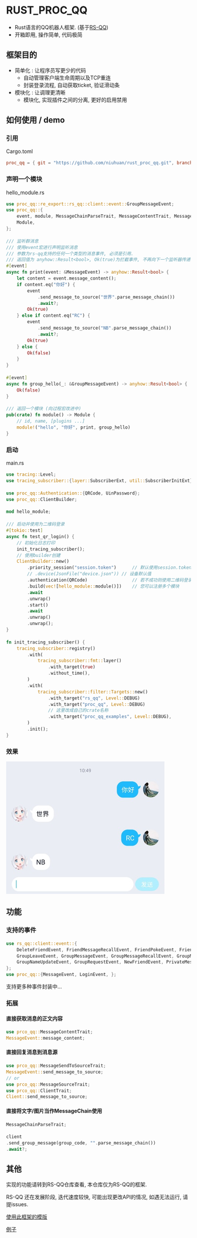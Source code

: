 RUST_PROC_QQ
============

- Rust语言的QQ机器人框架. (基于[RS-QQ](https://github.com/lz1998/rs-qq))
- 开箱即用, 操作简单, 代码极简

## 框架目的

- 简单化 : 让程序员写更少的代码
    - 自动管理客户端生命周期以及TCP重连
    - 封装登录流程, 自动获取ticket, 验证滑动条
- 模块化 : 让调理更清晰
    - 模块化, 实现插件之间的分离, 更好的启用禁用

## 如何使用 / demo

### 引用

Cargo.toml

```toml
proc_qq = { git = "https://github.com/niuhuan/rust_proc_qq.git", branch = "master" }
```

### 声明一个模块

hello_module.rs

```rust
use proc_qq::re_export::rs_qq::client::event::GroupMessageEvent;
use proc_qq::{
    event, module, MessageChainParseTrait, MessageContentTrait, MessageEvent, MessageSendToSourceTrait,
    Module,
};

/// 监听群消息
/// 使用event宏进行声明监听消息
/// 参数为rs-qq支持的任何一个类型的消息事件, 必须是引用.
/// 返回值为 anyhow::Result<bool>, Ok(true)为拦截事件, 不再向下一个监听器传递
#[event]
async fn print(event: &MessageEvent) -> anyhow::Result<bool> {
    let content = event.message_content();
    if content.eq("你好") {
        event
            .send_message_to_source("世界".parse_message_chain())
            .await?;
        Ok(true)
    } else if content.eq("RC") {
        event
            .send_message_to_source("NB".parse_message_chain())
            .await?;
        Ok(true)
    } else {
        Ok(false)
    }
}

#[event]
async fn group_hello(_: &GroupMessageEvent) -> anyhow::Result<bool> {
    Ok(false)
}

/// 返回一个模块 (向过程宏改进中)
pub(crate) fn module() -> Module {
    // id, name, [plugins ...]
    module!("hello", "你好", print, group_hello)
}
```

### 启动

main.rs

```rust
use tracing::Level;
use tracing_subscriber::{layer::SubscriberExt, util::SubscriberInitExt};

use proc_qq::Authentication::{QRCode, UinPassword};
use proc_qq::ClientBuilder;

mod hello_module;

/// 启动并使用为二维码登录
#[tokio::test]
async fn test_qr_login() {
    // 初始化日志打印
    init_tracing_subscriber();
    // 使用builder创建
    ClientBuilder::new()
        .priority_session("session.token")      // 默认使用session.token登录
        // .device(JsonFile("device.json")) // 设备默认值 
        .authentication(QRCode)                 // 若不成功则使用二维码登录
        .build(vec![hello_module::module()])    // 您可以注册多个模块
        .await
        .unwrap()
        .start()
        .await
        .unwrap()
        .unwrap();
}

fn init_tracing_subscriber() {
    tracing_subscriber::registry()
        .with(
            tracing_subscriber::fmt::layer()
                .with_target(true)
                .without_time(),
        )
        .with(
            tracing_subscriber::filter::Targets::new()
                .with_target("rs_qq", Level::DEBUG)
                .with_target("proc_qq", Level::DEBUG)
                // 这里改成自己的crate名称
                .with_target("proc_qq_examples", Level::DEBUG),
        )
        .init();
}

```

### 效果

![demo](images/demo_01.jpg)

## 功能

### 支持的事件

```rust
use rs_qq::client::event::{
    DeleteFriendEvent, FriendMessageRecallEvent, FriendPokeEvent, FriendRequestEvent,
    GroupLeaveEvent, GroupMessageEvent, GroupMessageRecallEvent, GroupMuteEvent,
    GroupNameUpdateEvent, GroupRequestEvent, NewFriendEvent, PrivateMessageEvent, TempMessageEvent,
};
use proc_qq::{MessageEvent, LoginEvent, };
```

支持更多种事件封装中...

### 拓展

#### 直接获取消息的正文内容

```rust
use prco_qq::MessageContentTrait;
MessageEvent::message_content;
```

#### 直接回复消息到消息源

```rust
use prco_qq::MessageSendToSourceTrait;
MessageEvent::send_message_to_source;
// or
use prco_qq::MessageSourceTrait;
use prco_qq::ClientTrait;
Client::send_message_to_source;
```

#### 直接将文字/图片当作MessageChain使用

```rust
MessageChainParseTrait;

client
.send_group_message(group_code, "".parse_message_chain())
.await?;
```

## 其他

实现的功能请转到RS-QQ仓库查看, 本仓库仅为RS-QQ的框架.

RS-QQ 还在发展阶段, 迭代速度较快, 可能出现更改API的情况, 如遇无法运行, 请提issues.

[使用此框架的模版](proc_qq_template)

[例子](proc_qq_examples)
